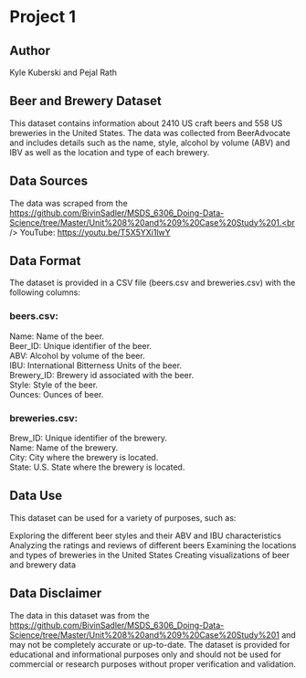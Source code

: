# Project 1
## Author
Kyle Kuberski and Pejal Rath
## Beer and Brewery Dataset
This dataset contains information about 2410 US craft beers and 558 US breweries in the United States. The data was collected from BeerAdvocate and includes details such as the name, style, alcohol by volume (ABV) and IBV as well as the location and type of each brewery.

## Data Sources
The data was scraped from the https://github.com/BivinSadler/MSDS_6306_Doing-Data-Science/tree/Master/Unit%208%20and%209%20Case%20Study%201.<br />
YouTube: https://youtu.be/T5X5YXi1lwY

## Data Format
The dataset is provided in a CSV file (beers.csv and breweries.csv) with the following columns:

### beers.csv:
Name: Name of the beer.<br />
Beer_ID: Unique identifier of the beer.<br />
ABV: Alcohol by volume of the beer.<br />
IBU: International Bitterness Units of the beer.<br />
Brewery_ID: Brewery id associated with the beer.<br />
Style: Style of the beer.<br />
Ounces: Ounces of beer.<br />

### breweries.csv:
Brew_ID: Unique identifier of the brewery.<br />
Name: Name of the brewery.<br />
City: City where the brewery is located.<br />
State: U.S. State where the brewery is located.

## Data Use
This dataset can be used for a variety of purposes, such as:

Exploring the different beer styles and their ABV and IBU characteristics
Analyzing the ratings and reviews of different beers
Examining the locations and types of breweries in the United States
Creating visualizations of beer and brewery data
## Data Disclaimer
The data in this dataset was from the https://github.com/BivinSadler/MSDS_6306_Doing-Data-Science/tree/Master/Unit%208%20and%209%20Case%20Study%201 and may not be completely accurate or up-to-date. The dataset is provided for educational and informational purposes only and should not be used for commercial or research purposes without proper verification and validation.

